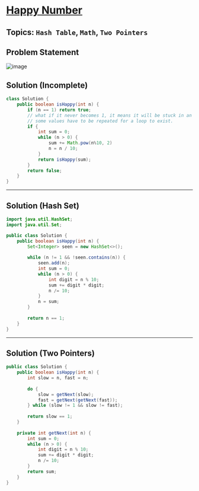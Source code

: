# [Happy Number](https://leetcode.com/problems/happy-number/description/?envType=study-plan-v2&envId=top-interview-150)
## Topics: `Hash Table`, `Math`, `Two Pointers`
## Problem Statement
![image](https://github.com/SiddhantKumarMaurya/LeetCode_Questions/assets/107787014/d7c90d5f-494c-4d8e-a980-2a8df503c3ec)
## Solution (Incomplete)
```java
class Solution {
    public boolean isHappy(int n) {
        if (n == 1) return true;
        // what if it never becomes 1, it means it will be stuck in an infinite loop.
        // some values have to be repeated for a loop to exist.
        if {
            int sum = 0;
            while (n > 0) {
                sum += Math.pow(n%10, 2)
                n = n / 10;
            }
            return isHappy(sum);
        }
        return false;
    }
}
```
---
## Solution (Hash Set)
```java
import java.util.HashSet;
import java.util.Set;

public class Solution {
    public boolean isHappy(int n) {
        Set<Integer> seen = new HashSet<>();
        
        while (n != 1 && !seen.contains(n)) {
            seen.add(n);
            int sum = 0;
            while (n > 0) {
                int digit = n % 10;
                sum += digit * digit;
                n /= 10;
            }
            n = sum;
        }
        
        return n == 1;
    }
}
```
---
## Solution (Two Pointers)
```java
public class Solution {
    public boolean isHappy(int n) {
        int slow = n, fast = n;
        
        do {
            slow = getNext(slow);
            fast = getNext(getNext(fast));
        } while (slow != 1 && slow != fast);
        
        return slow == 1;
    }
    
    private int getNext(int n) {
        int sum = 0;
        while (n > 0) {
            int digit = n % 10;
            sum += digit * digit;
            n /= 10;
        }
        return sum;
    }
}
```
